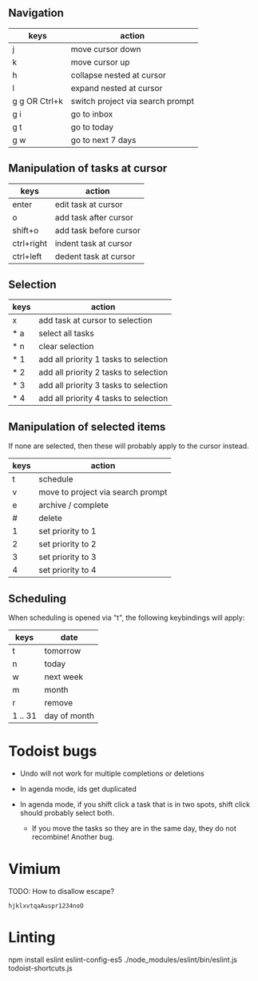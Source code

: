 ## Navigation

| keys          | action                           |
| ---           | ---                              |
| j             | move cursor down                 |
| k             | move cursor up                   |
| h             | collapse nested at cursor        |
| l             | expand nested at cursor          |
| g g OR Ctrl+k | switch project via search prompt |
| g i           | go to inbox                      |
| g t           | go to today                      |
| g w           | go to next 7 days                |

## Manipulation of tasks at cursor

| keys       | action                 |
| ---        | ---                    |
| enter      | edit task at cursor    |
| o          | add task after cursor  |
| shift+o    | add task before cursor |
| ctrl+right | indent task at cursor  |
| ctrl+left  | dedent task at cursor  |

## Selection

| keys | action                                |
| ---  | ---                                   |
| x    | add task at cursor to selection       |
| * a  | select all tasks                      |
| * n  | clear selection                       |
| * 1  | add all priority 1 tasks to selection |
| * 2  | add all priority 2 tasks to selection |
| * 3  | add all priority 3 tasks to selection |
| * 4  | add all priority 4 tasks to selection |

## Manipulation of selected items

If none are selected, then these will probably apply to the cursor instead.

| keys | action                            |
| ---  | ---                               |
| t    | schedule                          |
| v    | move to project via search prompt |
| e    | archive / complete                |
| #    | delete                            |
| 1    | set priority to 1                 |
| 2    | set priority to 2                 |
| 3    | set priority to 3                 |
| 4    | set priority to 4                 |

## Scheduling

When scheduling is opened via "t", the following keybindings will apply:

| keys    | date         |
| ---     | ---          |
| t       | tomorrow     |
| n       | today        |
| w       | next week    |
| m       | month        |
| r       | remove       |
| 1 .. 31 | day of month |

# Todoist bugs

* Undo will not work for multiple completions or deletions

* In agenda mode, ids get duplicated

* In agenda mode, if you shift click a task that is in two spots, shift click
  should probably select both.

  - If you move the tasks so they are in the same day, they do not recombine!
    Another bug.

# Vimium

TODO: How to disallow escape?

`hjklxvtqaAuspr1234noO`

# Linting

npm install eslint eslint-config-es5
./node_modules/eslint/bin/eslint.js todoist-shortcuts.js
